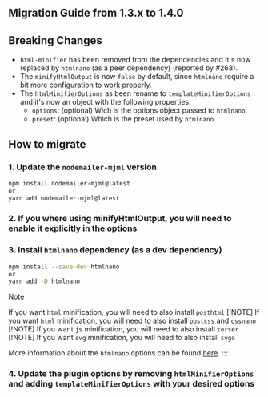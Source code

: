 ## Migration Guide from 1.3.x to 1.4.0

## Breaking Changes
- `html-minifier` has been removed from the dependencies and it's now replaced by `htmlnano` (as a peer dependency) (reported by #268).
- The `minifyHtmlOutput` is now `false` by default, since `htmlnano` require a bit more configuration to work properly.
- The `htmlMinifierOptions` as been rename to `templateMinifierOptions` and it's now an object with the following properties:
  - `options`: (optional) Wich is the options object passed to `htmlnano`.
  - `preset`: (optional) Which is the preset used by `htmlnano`.

## How to migrate

### 1. Update the `nodemailer-mjml` version

```bash
npm install nodemailer-mjml@latest
or
yarn add nodemailer-mjml@latest
```
### 2. If you where using minifyHtmlOutput, you will need to enable it explicitly in the options

### 3. Install `htmlnano` dependency (as a dev dependency)

```bash
npm install --save-dev htmlnano
or
yarn add -D htmlnano
```
> [!NOTE]
> If you want `html` minification, you will need to also install `posthtml`
> [!NOTE]
> If you want `html` minification, you will need to also install `postcss` and `cssnano`
> [!NOTE]
> If you want `js` minification, you will need to also install `terser`
> [!NOTE]
> If you want `svg` minification, you will need to also install `svgo`

More information about the `htmlnano` options can be found [here](https://htmlnano.netlify.app/).
:::

### 4. Update the plugin options by removing `htmlMinifierOptions` and adding `templateMinifierOptions` with your desired options